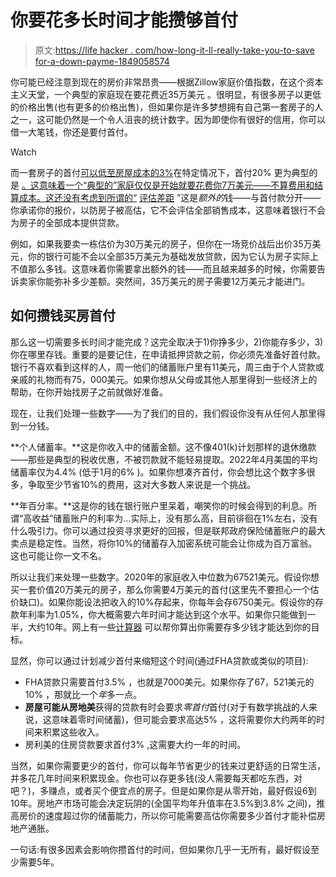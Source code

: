 # 你要花多长时间才能攒够首付

> 原文:[https://life hacker . com/how-long-it-ll-really-take-you-to-save for-a-down-payme-1849058574](https://lifehacker.com/how-long-it-ll-really-take-you-to-save-for-a-down-payme-1849058574)

你可能已经注意到现在的房价非常昂贵——根据Zillow家庭价值指数，在这个资本主义天堂，一个典型的家庭现在要花费近35万美元 。很明显，有很多房子以更低的价格出售(也有更多的价格出售)，但如果你是许多梦想拥有自己第一套房子的人之一，这可能仍然是一个令人沮丧的统计数字。因为即使你有很好的信用，你可以借一大笔钱，你还是要付首付。

Watch

而一套房子的首付[可以低至房屋成本的3%](https://lifehacker.com/how-to-buy-a-house-with-just-12-000-down-1848411297)在特定情况下，首付20% 更为典型的是 [。这意味着一个“典型的”家庭仅仅是开始就要花费你7万美元——不算费用和结算成本。这还没有考虑到所谓的“](https://lifehacker.com/follow-the-20-rule-when-saving-for-a-down-payment-on-a-5900232) [评估差距](https://www.rocketmortgage.com/learn/appraisal-gap#:~:text=An%20appraisal%20gap%20is%20the,the%20home%20out%20of%20pocket.) ”这是*额外的*钱——与首付款分开——你承诺你的报价，以防房子被高估，它不会评估全部销售成本，这意味着银行不会为房子的全部成本提供贷款。

例如，如果我要卖一栋估价为30万美元的房子，但你在一场竞价战后出价35万美元，你的银行可能不会以全部35万美元为基础发放贷款，因为它认为房子实际上不值那么多钱。这意味着你需要拿出额外的钱——而且越来越多的时候，你需要告诉卖家你能弥补多少差额。突然间，35万美元的房子需要12万美元才能进门。

## 如何攒钱买房首付

那么这一切需要多长时间才能完成？这完全取决于1)你挣多少，2)你能存多少，3)你在哪里存钱。重要的是要记住，在申请抵押贷款之前，你必须先准备好首付款。银行不喜欢看到这样的人，周一他们的储蓄账户里有11美元，周三由于个人贷款或亲戚的礼物而有75，000美元。如果你想从父母或其他人那里得到一些经济上的帮助，在你开始找房子之前就做好准备。

现在，让我们处理一些数字——为了我们的目的，我们假设你没有从任何人那里得到一分钱。

**个人储蓄率。**这是你收入中的储蓄金额。这不像401(k)计划那样的退休缴款——那些是典型的税收优惠，不被罚款就不能轻易提取。2022年4月美国的平均储蓄率仅为4.4% (低于1月的6% )。如果你想凑齐首付，你会想比这个数字多很多，争取至少节省10%的费用，这对大多数人来说是一个挑战。

**年百分率。**这是你的钱在银行账户里呆着，嘲笑你的时候会得到的利息。所谓“高收益”储蓄账户的利率为...实际上，没有那么高，目前徘徊在1%左右，没有什么吸引力。你可以通过投资寻求更好的回报，但是联邦政府保险储蓄账户的最大卖点是稳定性。当然，将你10%的储蓄存入加密系统可能会让你成为百万富翁。这也可能让你一文不名。

所以让我们来处理一些数字。2020年的家庭收入中位数为67521美元。假设你想买一套价值20万美元的房子，那么你需要4万美元的首付(这里先不要担心一个估价缺口)。如果你能设法把收入的10%存起来，你每年会存6750美元。假设你的存款年利率为1.05%，你大概需要六年时间才能达到这个水平。如果你只能做到一半，大约10年。网上有一些[计算器](http://www.collegescholarships.org/calculators/downpayment-savings.php) 可以帮你算出你需要存多少钱才能达到你的目标。

显然，你可以通过计划减少首付来缩短这个时间(通过FHA贷款或类似的项目):

*   FHA贷款只需要首付3.5% ，也就是7000美元。如果你存了67，521美元的10% ，那就比一个*年*多一点。
*   **房屋可能从房地美**获得的贷款有时会要求*零首付*首付(对于有数学挑战的人来说，这意味着零时间储蓄)，但可能会要求高达5% ，这将需要你大约两年的时间来积累这些收入。
*   房利美的住房贷款要求首付3% ,这需要大约一年的时间。

当然，如果你需要更少的首付，你可以每年节省更少的钱来过更舒适的日常生活，并多花几年时间来积累现金。你也可以存更多钱(没人需要每天都吃东西，对吧？)，多赚点，或者买个便宜点的房子。但是如果你是从零开始，最好假设6到10年。房地产市场可能会决定玩阴的(全国平均年升值率在3.5%到3.8% 之间)，推高房价的速度超过你的储蓄能力，所以你可能需要高估你需要多少首付才能补偿房地产通胀。

一句话:有很多因素会影响你攒首付的时间，但如果你几乎一无所有，最好假设至少需要5年。